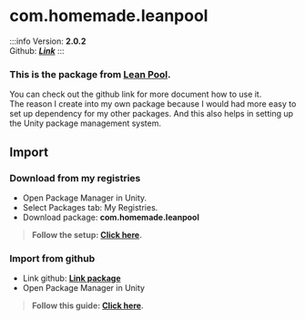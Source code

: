# com.homemade.leanpool

:::info
Version: **2.0.2** <br/>
Github: **_[Link](https://github.com/hungpt17102k/com.homemade.leanpool)_**
:::

### **This is the package from [Lean Pool](https://assetstore.unity.com/packages/tools/utilities/lean-pool-35666).**

You can check out the github link for more document how to use it.<br/>
The reason I create into my own package because I would had more easy to set up dependency for my other packages.
And this also helps in setting up the Unity package management system.

## Import

### Download from my registries
- Open Package Manager in Unity.
- Select Packages tab: My Registries.
- Download package: **com.homemade.leanpool**
> **Follow the setup: [Click here](../Introduction.md#1-add-scope).**

### Import from github
- Link github: **[Link package](https://github.com/hungpt17102k/com.homemade.leanpool)**
- Open Package Manager in Unity 
> **Follow this guide: [Click here](../Introduction.md#import-from-github).**

